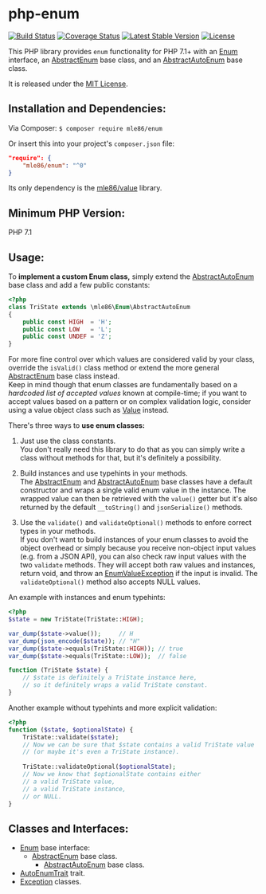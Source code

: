 # php-enum

[![Build Status](https://travis-ci.org/mle86/php-enum.svg?branch=master)](https://travis-ci.org/mle86/php-enum)
[![Coverage Status](https://coveralls.io/repos/github/mle86/php-enum/badge.svg?branch=master)](https://coveralls.io/github/mle86/php-enum?branch=master)
[![Latest Stable Version](https://poser.pugx.org/mle86/enum/version)](https://packagist.org/packages/mle86/enum)
[![License](https://poser.pugx.org/mle86/enum/license)](https://packagist.org/packages/mle86/enum)


This PHP library
provides `enum` functionality for PHP 7.1+
with an [Enum] interface,
an [AbstractEnum] base class,
and an [AbstractAutoEnum] base class.

It is released under the [MIT License](https://opensource.org/licenses/MIT).


## Installation and Dependencies:

Via Composer:  `$ composer require mle86/enum`

Or insert this into your project's `composer.json` file:

```json
"require": {
    "mle86/enum": "^0"
}
```

Its only dependency is the
[mle86/value](https://github.com/mle86/php-value) library.


## Minimum PHP Version:

PHP 7.1


## Usage:

To **implement a custom Enum class,**
simply extend the [AbstractAutoEnum] base class
and add a few public constants:

```php
<?php
class TriState extends \mle86\Enum\AbstractAutoEnum
{
    public const HIGH  = 'H';
    public const LOW   = 'L';
    public const UNDEF = 'Z';
}
```

For more fine control
over which values are considered valid by your class,
override the `isValid()` class method or
extend the more general [AbstractEnum] base class instead.  
Keep in mind though that enum classes
are fundamentally based on
a *hardcoded list of accepted values* known at compile-time;
if you want to accept values based on a pattern or on complex validation logic,
consider using a value object class
such as [Value](https://github.com/mle86/php-value)
instead.


There's three ways to
**use enum classes:**

1. Just use the class constants.  
    You don't really need this library to do that
    as you can simply write a class without methods for that,
    but it's definitely a possibility.

2. Build instances and use typehints in your methods.  
    The [AbstractEnum] and [AbstractAutoEnum] base classes
    have a default constructor
    and wraps a single valid enum value
    in the instance.
    The wrapped value can then be retrieved
    with the `value()` getter
    but it's also returned by the
    default `__toString()` and `jsonSerialize()` methods.

3. Use the `validate()` and `validateOptional()` methods
    to enfore correct types in your methods.  
    If you don't want to build instances of your enum classes
    to avoid the object overhead
    or simply because you receive non-object input values
    (e.g. from a JSON API),
    you can also check raw input values
    with the two `validate` methods.
    They will accept both raw values and instances,
    return void,
    and throw an [EnumValueException][Exceptions]
    if the input is invalid.
    The `validateOptional()` method also accepts NULL values.


An example with instances and enum typehints:

```php
<?php
$state = new TriState(TriState::HIGH);

var_dump($state->value());     // H
var_dump(json_encode($state)); // "H"
var_dump($state->equals(TriState::HIGH)); // true
var_dump($state->equals(TriState::LOW));  // false

function (TriState $state) {
    // $state is definitely a TriState instance here,
    // so it definitely wraps a valid TriState constant.
}
```


Another example without typehints
and more explicit validation:

```php
<?php
function ($state, $optionalState) {
    TriState::validate($state);
    // Now we can be sure that $state contains a valid TriState value
    // (or maybe it's even a TriState instance).
    
    TriState::validateOptional($optionalState);
    // Now we know that $optionalState contains either
    // a valid TriState value,
    // a valid TriState instance,
    // or NULL.
}
```


## Classes and Interfaces:

* [Enum] base interface:
  * [AbstractEnum] base class.
    * [AbstractAutoEnum] base class.
* [AutoEnumTrait] trait.
* [Exception][Exceptions] classes.

[Enum]: doc/Class_Enum.md
[AbstractAutoEnum]: doc/Class_AbstractAutoEnum.md
[AbstractEnum]: doc/Class_AbstractEnum.md
[AutoEnumTrait]: doc/Class_AutoEnumTrait.md
[Exceptions]: doc/Exceptions.md
